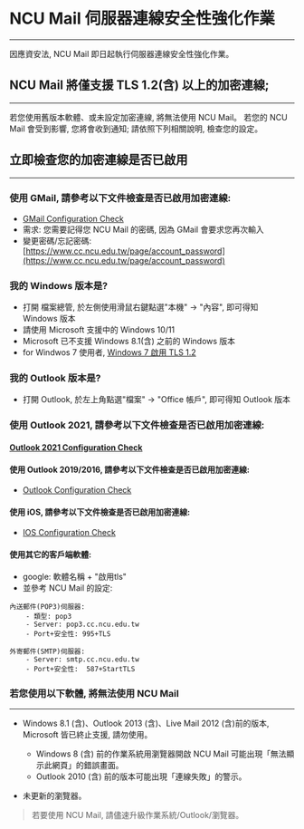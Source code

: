 # NCU Mail 伺服器連線安全性強化作業
---
因應資安法, NCU Mail 即日起執行伺服器連線安全性強化作業。

## **NCU Mail 將僅支援 TLS 1.2(含) 以上的加密連線;**
---
若您使用舊版本軟體、或未設定加密連線, 將無法使用 NCU Mail。
若您的 NCU Mail 會受到影響, 您將會收到通知; 
請依照下列相關說明, 檢查您的設定。

## 立即檢查您的加密連線是否已啟用
---
### 使用 GMail, 請參考以下文件檢查是否已啟用加密連線:
- [GMail Configuration Check ](articles/events/gmailtls.md)
- 需求: 您需要記得您 NCU Mail 的密碼, 因為 GMail 會要求您再次輸入
- 變更密碼/忘記密碼: [https://www.cc.ncu.edu.tw/page/account_password](https://www.cc.ncu.edu.tw/page/account_password)

### 我的 Windows 版本是?
- 打開 檔案總管, 於左側使用滑鼠右鍵點選"本機" -> "內容", 即可得知 Windows 版本
- 請使用 Microsoft 支援中的 Windows 10/11
- Microsoft 已不支援 Windows 8.1(含) 之前的 Windows 版本
- for Windwos 7 使用者, [Windows 7 啟用 TLS 1.2](articles/events/win7tlsv12.md)

### 我的 Outlook 版本是?
- 打開 Outlook, 於左上角點選"檔案" -> "Office 帳戶", 即可得知 Outlook 版本

### 使用 Outlook 2021, 請參考以下文件檢查是否已啟用加密連線:
#### [Outlook 2021 Configuration Check](https://github1.cc.ncu.edu.tw/center31/ncumail/-/wikis/Outlook-2021-Configuration-Check)

#### 使用 Outlook 2019/2016, 請參考以下文件檢查是否已啟用加密連線:
  - [Outlook Configuration Check](https://github1.cc.ncu.edu.tw/center31/ncumail/-/wikis/Outlook-Configuration-Check)

#### 使用 iOS, 請參考以下文件檢查是否已啟用加密連線:
  - [IOS Configuration Check](https://github1.cc.ncu.edu.tw/center31/ncumail/-/wikis/IOS-Configuration-Check)

#### 使用其它的客戶端軟體:
- google: 軟體名稱 + "啟用tls"
- 並參考 NCU Mail 的設定:

```
內送郵件(POP3)伺服器: 
    - 類型: pop3
    - Server: pop3.cc.ncu.edu.tw
    - Port+安全性: 995+TLS
```

```
外寄郵件(SMTP)伺服器:
    - Server: smtp.cc.ncu.edu.tw
    - Port+安全性:  587+StartTLS
```

### 若您使用以下軟體, 將無法使用 NCU Mail
---
- Windows 8.1 (含)、Outlook 2013 (含)、Live Mail 2012 (含)前的版本, Microsoft 皆已終止支援, 請勿使用。
  - Windows 8 (含) 前的作業系統用瀏覽器開啟 NCU Mail 可能出現「無法顯示此網頁」的錯誤畫面。
  - Outlook 2010 (含) 前的版本可能出現「連線失敗」的警示。

- 未更新的瀏覽器。

> 若要使用 NCU Mail, 請儘速升級作業系統/Outlook/瀏覽器。

